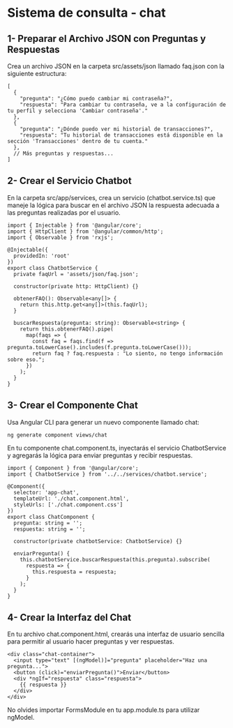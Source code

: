 # Sistema de consulta - chat

## 1- Preparar el Archivo JSON con Preguntas y Respuestas

Crea un archivo JSON en la carpeta src/assets/json llamado faq.json con la siguiente estructura:

```
[
  {
    "pregunta": "¿Cómo puedo cambiar mi contraseña?",
    "respuesta": "Para cambiar tu contraseña, ve a la configuración de tu perfil y selecciona 'Cambiar contraseña'."
  },
  {
    "pregunta": "¿Dónde puedo ver mi historial de transacciones?",
    "respuesta": "Tu historial de transacciones está disponible en la sección 'Transacciones' dentro de tu cuenta."
  },
  // Más preguntas y respuestas...
]
```

## 2- Crear el Servicio Chatbot

En la carpeta src/app/services, crea un servicio (chatbot.service.ts) que maneje la lógica para buscar en el archivo JSON la respuesta adecuada a las preguntas realizadas por el usuario.

```
import { Injectable } from '@angular/core';
import { HttpClient } from '@angular/common/http';
import { Observable } from 'rxjs';

@Injectable({
  providedIn: 'root'
})
export class ChatbotService {
  private faqUrl = 'assets/json/faq.json';

  constructor(private http: HttpClient) {}

  obtenerFAQ(): Observable<any[]> {
    return this.http.get<any[]>(this.faqUrl);
  }

  buscarRespuesta(pregunta: string): Observable<string> {
    return this.obtenerFAQ().pipe(
      map(faqs => {
        const faq = faqs.find(f => pregunta.toLowerCase().includes(f.pregunta.toLowerCase()));
        return faq ? faq.respuesta : "Lo siento, no tengo información sobre eso.";
      })
    );
  }
}
```

## 3- Crear el Componente Chat

Usa Angular CLI para generar un nuevo componente llamado chat:

```
ng generate component views/chat
```

En tu componente chat.component.ts, inyectarás el servicio ChatbotService y agregarás la lógica para enviar preguntas y recibir respuestas.

```
import { Component } from '@angular/core';
import { ChatbotService } from '../../services/chatbot.service';

@Component({
  selector: 'app-chat',
  templateUrl: './chat.component.html',
  styleUrls: ['./chat.component.css']
})
export class ChatComponent {
  pregunta: string = '';
  respuesta: string = '';

  constructor(private chatbotService: ChatbotService) {}

  enviarPregunta() {
    this.chatbotService.buscarRespuesta(this.pregunta).subscribe(
      respuesta => {
        this.respuesta = respuesta;
      }
    );
  }
}
```

## 4-  Crear la Interfaz del Chat

En tu archivo chat.component.html, crearás una interfaz de usuario sencilla para permitir al usuario hacer preguntas y ver respuestas.

```
<div class="chat-container">
  <input type="text" [(ngModel)]="pregunta" placeholder="Haz una pregunta...">
  <button (click)="enviarPregunta()">Enviar</button>
  <div *ngIf="respuesta" class="respuesta">
    {{ respuesta }}
  </div>
</div>
```

No olvides importar FormsModule en tu app.module.ts para utilizar ngModel.

